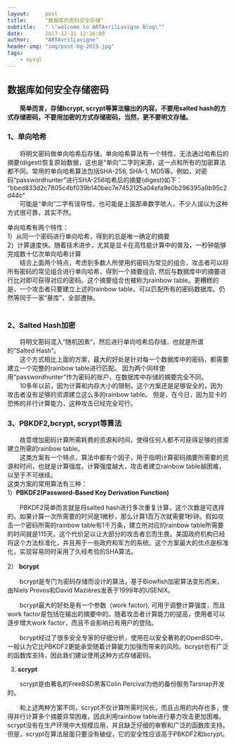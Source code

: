 ```yaml
---
layout:     post
title:      "数据库的密码安全存储"
subtitle:   " \"welcome to ARTAvrilLavigne Blog\""
date:       2017-12-31 12:16:00
author:     "ARTAvrilLavigne"
header-img: "img/post-bg-2015.jpg"
tags:
    - mysql
---
```

## 数据库如何安全存储密码  
　　**简单而言，存储bcrypt, scrypt等算法输出的内容，不要用salted hash的方式存储密码，不要用加密的方式存储密码，当然，更不要明文存储。**<br>
### 1、单向哈希  
　　将明文密码做单向哈希后存储。单向哈希算法有一个特性，无法通过哈希后的摘要(digest)恢复原始数据，这也是“单向”二字的来源，这一点和所有的加密算法都不同。常用的单向哈希算法包括SHA-256, SHA-1, MD5等。例如，对密码“passwordhunter”进行SHA-256哈希后的摘要(digest)如下：<br>
          “bbed833d2c7805c4bf039b140bec7e7452125a04efa9e0b296395a9b95c2d44c”<br>
　　可能是“单向”二字有误导性，也可能是上面那串数字唬人，不少人误以为这种方式很可靠，其实不然。<br>
  
单向哈希有两个特性：<br>
1）从同一个密码进行单向哈希，得到的总是唯一确定的摘要<br>
2）计算速度快。随着技术进步，尤其是显卡在高性能计算中的普及，一秒钟能够完成数十亿次单向哈希计算<br>
　　结合上面两个特点，考虑到多数人所使用的密码为常见的组合，攻击者可以将所有密码的常见组合进行单向哈希，得到一个摘要组合, 然后与数据库中的摘要进行比对即可获得对应的密码。这个摘要组合也被称为rainbow table。更糟糕的是，一个攻击者只要建立上述的rainbow table，可以匹配所有的密码数据库。仍然等同于一家“暴库”，全部遭殃。<br>
  
### 2、Salted Hash加密  
　　将明文密码混入“随机因素“，然后进行单向哈希后存储，也就是所谓的”Salted Hash”。<br> 
　　这个方式相比上面的方案，最大的好处是针对每一个数据库中的密码，都需要建立一个完整的rainbow table进行匹配。 因为两个同样使用“passwordhunter”作为密码的账户，在数据库中存储的摘要完全不同。<br>
　　10多年以前，因为计算和内存大小的限制，这个方案还是足够安全的，因为攻击者没有足够的资源建立这么多的rainbow table。 但是，在今日，因为显卡的恐怖的并行计算能力，这种攻击已经完全可行。<br>

### 3、PBKDF2,bcrypt, scrypt等算法  
　　故意增加密码计算所需耗费的资源和时间，使得任何人都不可获得足够的资源建立所需的rainbow table。<br>
　　这类方案有一个特点，算法中都有个因子，用于指明计算密码摘要所需要的资源和时间，也就是计算强度。计算强度越大，攻击者建立rainbow table越困难，以至于不可继续。<br>
这类方案的常用算法有三种：<br>
1）**PBKDF2(Password-Based Key Derivation Function)**<br>

　　PBKDF2简单而言就是将salted hash进行多次重复计算，这个次数是可选择的。如果计算一次所需要的时间是1微秒，那么计算1百万次就需要1秒钟。假如攻击一个密码所需的rainbow table有1千万条，建立所对应的rainbow table所需要的时间就是115天。这个代价足以让大部分的攻击者忘而生畏。美国政府机构已经将这个方法标准化，并且用于一些政府和军方的系统。这个方案最大的优点是标准化，实现容易同时采用了久经考验的SHA算法。<br>

2） **bcrypt**<br>

　　bcrypt是专门为密码存储而设计的算法，基于Blowfish加密算法变形而来，由Niels Provos和David Mazières发表于1999年的USENIX。<br>

　　bcrypt最大的好处是有一个参数（work factor), 可用于调整计算强度，而且work factor是包括在输出的摘要中的。随着攻击者计算能力的提高，使用者可以逐步增大work factor，而且不会影响已有用户的登陆。<br>

　　bcrypt经过了很多安全专家的仔细分析，使用在以安全著称的OpenBSD中，一般认为它比PBKDF2更能承受随着计算能力加强而带来的风险。bcrypt也有广泛的函数库支持，因此我们建议使用这种方式存储密码。<br>

3) **scrypt**<br>

　　scrypt是由著名的FreeBSD黑客Colin Percival为他的备份服务Tarsnap开发的。<br>

　　和上述两种方案不同，scrypt不仅计算所需时间长，而且占用的内存也多，使得并行计算多个摘要异常困难，因此利用rainbow table进行暴力攻击更加困难。scrypt没有在生产环境中大规模应用，并且缺乏仔细的审察和广泛的函数库支持。但是，scrypt在算法层面只要没有破绽，它的安全性应该高于PBKDF2和bcrypt。<br>
